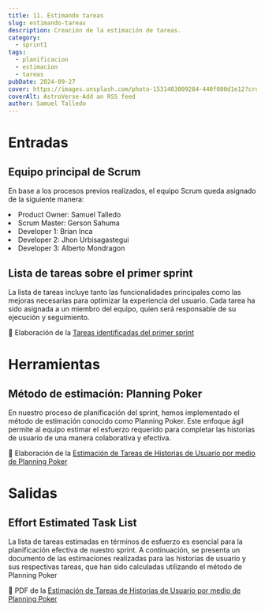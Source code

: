 ```yaml
---
title: 11. Estimando tareas
slug: estimando-tareas
description: Creación de la estimación de tareas.
category:
  - sprint1
tags:
  - planificacion
  - estimacion
  - tareas
pubDate: 2024-09-27
cover: https://images.unsplash.com/photo-1531403009284-440f080d1e12?crop=entropy&cs=tinysrgb&fit=max&fm=jpg&ixid=M3wxMTc3M3wwfDF8c2VhcmNofDJ8fHByb2plY3R8ZW58MHx8fHwxNjkwODI0ODcyfDA&ixlib=rb-4.0.3&q=80&w=2000
coverAlt: AstroVerse-Add an RSS feed
author: Samuel Talledo
---
```


# Entradas

## Equipo principal de Scrum

En base a los procesos previos realizados, el equipo Scrum queda asignado de la siguiente manera:
<li>Product Owner: Samuel Talledo</li>
<li>Scrum Master: Gerson Sahuma</li>
<li>Developer 1: Brian Inca</li>
<li>Developer 2: Jhon Urbisagastegui</li>
<li>Developer 3: Alberto Mondragon</li>

## Lista de tareas sobre el primer sprint

La lista de tareas incluye tanto las funcionalidades principales como las mejoras necesarias para optimizar la experiencia del usuario. Cada tarea ha sido asignada a un miembro del equipo, quien será responsable de su ejecución y seguimiento.

📸 Elaboración de la <a href="https://drive.google.com/file/d/1hCHU9yHGSBKIYBlMY6o-XUnyONP7lelC/view?usp=drive_link" target="_blank">Tareas identificadas del primer sprint</a>

# Herramientas

## Método de estimación: Planning Poker

En nuestro proceso de planificación del sprint, hemos implementado el método de estimación conocido como Planning Poker. Este enfoque ágil permite al equipo estimar el esfuerzo requerido para completar las historias de usuario de una manera colaborativa y efectiva.

📸 Elaboración de la <a href="https://drive.google.com/file/d/1Rb5lx8R3BM0CPZIjA5YLH7prRYnBxqCg/view?usp=drive_linkr" target="_blank">Estimación de Tareas de Historias de Usuario por medio de Planning Poker</a>

# Salidas

## Effort Estimated Task List

La lista de tareas estimadas en términos de esfuerzo es esencial para la planificación efectiva de nuestro sprint. A continuación, se presenta un documento de las estimaciones realizadas para las historias de usuario y sus respectivas tareas, que han sido calculadas utilizando el método de Planning Poker

📸 PDF de la <a href="https://drive.google.com/file/d/1m1-cUDnbmjOEI6c1VmLWicRpLPv1QW49/view?usp=drive_link" target="_blank">Estimación de Tareas de Historias de Usuario por medio de Planning Poker</a>
